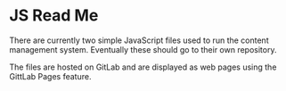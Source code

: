 <span style=display:none; >[You are now in a GitLab source code view - click this link to view Read Me file as a web page]( https://evereverland.gitlab.io/#js/README.md "View file as a web page." ) </span>

# JS Read Me

There are currently two simple JavaScript files used to run the content management system. Eventually these should go to their own repository.

The files are hosted on GitLab and are displayed as web pages using the GittLab Pages feature.